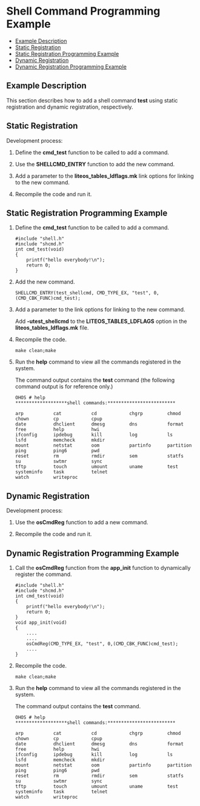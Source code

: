 # Shell Command Programming Example<a name="EN-US_TOPIC_0000001134006246"></a>

-   [Example Description](#section87143612316)
-   [Static Registration](#section1660495712314)
-   [Static Registration Programming Example](#section1233411684113)
-   [Dynamic Registration](#section6804126192412)
-   [Dynamic Registration Programming Example](#section2335121613418)

## Example Description<a name="section87143612316"></a>

This section describes how to add a shell command  **test**  using static registration and dynamic registration, respectively.

## Static Registration<a name="section1660495712314"></a>

Development process:

1.  Define the  **cmd\_test**  function to be called to add a command.

2.  Use the  **SHELLCMD\_ENTRY**  function to add the new command.

3.  Add a parameter to the  **liteos\_tables\_ldflags.mk**  link options for linking to the new command.

4.  Recompile the code and run it.


## Static Registration Programming Example<a name="section1233411684113"></a>

1.  Define the  **cmd\_test**  function to be called to add a command.

    ```
    #include "shell.h" 
    #include "shcmd.h"  
    int cmd_test(void) 
    {     
        printf("hello everybody!\n");     
        return 0; 
    }
    ```

2.  Add the new command.

    ```
    SHELLCMD_ENTRY(test_shellcmd, CMD_TYPE_EX, "test", 0, (CMD_CBK_FUNC)cmd_test);
    ```

3.  Add a parameter to the link options for linking to the new command.

    Add  **-utest\_shellcmd**  to the  **LITEOS\_TABLES\_LDFLAGS**  option in the  **liteos\_tables\_ldflags.mk**  file.

4.  Recompile the code.

    ```
    make clean;make
    ```

5.  Run the  **help**  command to view all the commands registered in the system.

    The command output contains the  **test**  command \(the following command output is for reference only.\)

    ```
    OHOS # help
    *******************shell commands:*************************
    
    arp           cat           cd            chgrp         chmod         chown         cp            cpup          
    date          dhclient      dmesg         dns           format        free          help          hwi           
    ifconfig      ipdebug       kill          log           ls            lsfd          memcheck      mkdir         
    mount         netstat       oom           partinfo      partition     ping          ping6         pwd           
    reset         rm            rmdir         sem           statfs        su            swtmr         sync          
    tftp          touch         umount        uname         test         systeminfo    task          telnet        
    watch         writeproc     
    ```


## Dynamic Registration<a name="section6804126192412"></a>

Development process:

1.  Use the  **osCmdReg**  function to add a new command.

2.  Recompile the code and run it.


## Dynamic Registration Programming Example<a name="section2335121613418"></a>

1.  Call the  **osCmdReg**  function from the  **app\_init**  function to dynamically register the command.

    ```
    #include "shell.h" 
    #include "shcmd.h"  
    int cmd_test(void) 
    {     
        printf("hello everybody!\n");     
        return 0; 
    }  
    void app_init(void) 
    {      
        ....      
        ....      
        osCmdReg(CMD_TYPE_EX, "test", 0,(CMD_CBK_FUNC)cmd_test);      
        .... 
    }
    ```

2.  Recompile the code.

    ```
    make clean;make
    ```

3.  Run the  **help**  command to view all the commands registered in the system.

    The command output contains the  **test**  command.

    ```
    OHOS # help
    *******************shell commands:*************************
    
    arp           cat           cd            chgrp         chmod         chown         cp            cpup          
    date          dhclient      dmesg         dns           format        free          help          hwi           
    ifconfig      ipdebug       kill          log           ls            lsfd          memcheck      mkdir         
    mount         netstat       oom           partinfo      partition     ping          ping6         pwd           
    reset         rm            rmdir         sem           statfs        su            swtmr         sync          
    tftp          touch         umount        uname         test          systeminfo    task          telnet        
    watch         writeproc     
    ```



